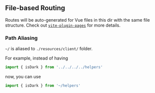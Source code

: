 ## File-based Routing

Routes will be auto-generated for Vue files in this dir with the same file structure.
Check out [`vite-plugin-pages`](https://github.com/hannoeru/vite-plugin-pages) for more details.

### Path Aliasing

`~/` is aliased to `./resources/client/` folder.

For example, instead of having

```ts
import { isDark } from '../../../../helpers'
```

now, you can use

```ts
import { isDark } from '~/helpers'
```
